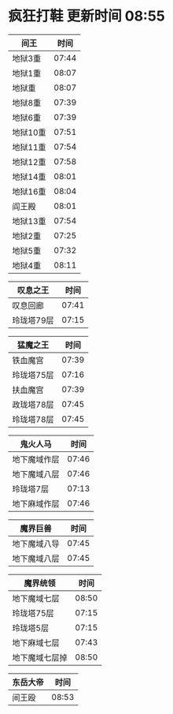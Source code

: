 # 疯狂打鞋 更新时间 08:55

| 间王   | 时间    |
|--------|-------|
| 地狱3重 | 07:44 |
| 地狱1重 | 08:07 |
| 地狱重 | 08:07 |
| 地狱8重 | 07:39 |
| 地狱6重 | 07:39 |
| 地狱10重 | 07:51 |
| 地狱11重 | 07:54 |
| 地狱12重 | 07:58 |
| 地狱14重 | 08:01 |
| 地狱16重 | 08:04 |
| 阎王殿 | 08:01 |
| 地狱13重 | 07:54 |
| 地狱2重 | 07:25 |
| 地狱5重 | 07:32 |
| 地狱4重 | 08:11 |

| 叹息之王   | 时间    |
|--------|-------|
| 叹息回廊 | 07:41 |
| 玲珑塔79层 | 07:15 |

| 猛魔之王   | 时间    |
|--------|-------|
| 铁血魔宫 | 07:39 |
| 玲珑塔75层 | 07:16 |
| 扶血魔宫 | 07:39 |
| 政珑塔78层 | 07:45 |
| 玲珑塔78层 | 07:45 |

| 鬼火人马   | 时间    |
|--------|-------|
| 地下魔域作层 | 07:46 |
| 地下魔域八层 | 07:46 |
| 玲珑塔7层 | 07:13 |
| 地下麻域作层 | 07:46 |

| 魔界巨兽   | 时间    |
|--------|-------|
| 地下魔域八导 | 07:45 |
| 地下魔域八层 | 07:45 |

| 魔界统领   | 时间    |
|--------|-------|
| 地下魔域七层 | 08:50 |
| 玲珑塔75层 | 07:15 |
| 玲珑塔5层 | 07:15 |
| 地下麻域七层 | 07:43 |
| 地下魔域七层掉 | 08:50 |

| 东岳大帝   | 时间    |
|--------|-------|
| 间王殴 | 08:53 |
